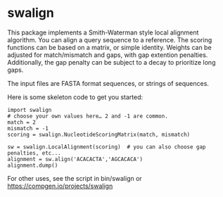 # swalign

This package implements a Smith-Waterman style local alignment algorithm. You
can align a query sequence to a reference. The scoring functions can be based
on a matrix, or simple identity. Weights can be adjusted for match/mismatch
and gaps, with gap extention penalties. Additionally, the gap penalty can be
subject to a decay to prioritize long gaps.

The input files are FASTA format sequences, or strings of sequences.

Here is some skeleton code to get you started:

    import swalign
    # choose your own values here… 2 and -1 are common.
    match = 2
    mismatch = -1
    scoring = swalign.NucleotideScoringMatrix(match, mismatch)

    sw = swalign.LocalAlignment(scoring)  # you can also choose gap penalties, etc...
    alignment = sw.align('ACACACTA','AGCACACA')
    alignment.dump()

For other uses, see the script in bin/swalign or https://compgen.io/projects/swalign
